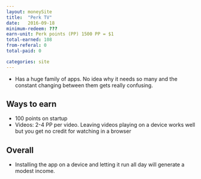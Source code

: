 ```yaml
---
layout: moneySite
title:  "Perk TV"
date:   2016-09-18
minimum-redeem: ???
earn-unit: Perk points (PP) 1500 PP = $1
total-earned: 108
from-referal: 0
total-paid: 0

categories: site
---
```


* Has a huge family of apps. No idea why it needs so many and the constant changing between them gets really confusing.


Ways to earn
---

* 100 points on startup
* Videos: 2-4 PP per video. Leaving videos playing on a device works well but you get no credit for watching in a browser


Overall
-------

* Installing the app on a device and letting it run all day will generate a modest income.




